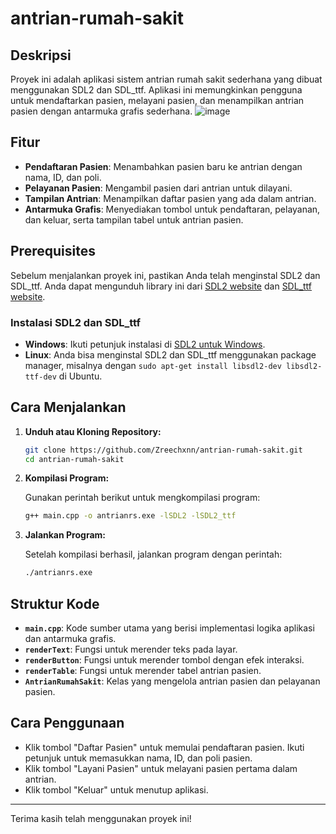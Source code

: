 # antrian-rumah-sakit

## Deskripsi
Proyek ini adalah aplikasi sistem antrian rumah sakit sederhana yang dibuat menggunakan SDL2 dan SDL_ttf. Aplikasi ini memungkinkan pengguna untuk mendaftarkan pasien, melayani pasien, dan menampilkan antrian pasien dengan antarmuka grafis sederhana.
![image](https://github.com/user-attachments/assets/6b64e76c-a8a1-4968-b14d-af3499e379e2)


## Fitur
- **Pendaftaran Pasien**: Menambahkan pasien baru ke antrian dengan nama, ID, dan poli.
- **Pelayanan Pasien**: Mengambil pasien dari antrian untuk dilayani.
- **Tampilan Antrian**: Menampilkan daftar pasien yang ada dalam antrian.
- **Antarmuka Grafis**: Menyediakan tombol untuk pendaftaran, pelayanan, dan keluar, serta tampilan tabel untuk antrian pasien.

## Prerequisites
Sebelum menjalankan proyek ini, pastikan Anda telah menginstal SDL2 dan SDL_ttf. Anda dapat mengunduh library ini dari [SDL2 website](https://www.libsdl.org/) dan [SDL_ttf website](https://www.libsdl.org/projects/SDL_ttf/).

### Instalasi SDL2 dan SDL_ttf
- **Windows**: Ikuti petunjuk instalasi di [SDL2 untuk Windows](https://www.libsdl.org/download-2.0.php).
- **Linux**: Anda bisa menginstal SDL2 dan SDL_ttf menggunakan package manager, misalnya dengan `sudo apt-get install libsdl2-dev libsdl2-ttf-dev` di Ubuntu.

## Cara Menjalankan
1. **Unduh atau Kloning Repository:**

    ```sh
    git clone https://github.com/Zreechxnn/antrian-rumah-sakit.git
    cd antrian-rumah-sakit
    ```

2. **Kompilasi Program:**

    Gunakan perintah berikut untuk mengkompilasi program:

    ```sh
    g++ main.cpp -o antrianrs.exe -lSDL2 -lSDL2_ttf
    ```

3. **Jalankan Program:**

    Setelah kompilasi berhasil, jalankan program dengan perintah:

    ```sh
    ./antrianrs.exe
    ```

## Struktur Kode
- **`main.cpp`**: Kode sumber utama yang berisi implementasi logika aplikasi dan antarmuka grafis.
- **`renderText`**: Fungsi untuk merender teks pada layar.
- **`renderButton`**: Fungsi untuk merender tombol dengan efek interaksi.
- **`renderTable`**: Fungsi untuk merender tabel antrian pasien.
- **`AntrianRumahSakit`**: Kelas yang mengelola antrian pasien dan pelayanan pasien.

## Cara Penggunaan
- Klik tombol "Daftar Pasien" untuk memulai pendaftaran pasien. Ikuti petunjuk untuk memasukkan nama, ID, dan poli pasien.
- Klik tombol "Layani Pasien" untuk melayani pasien pertama dalam antrian.
- Klik tombol "Keluar" untuk menutup aplikasi.


---

Terima kasih telah menggunakan proyek ini!

